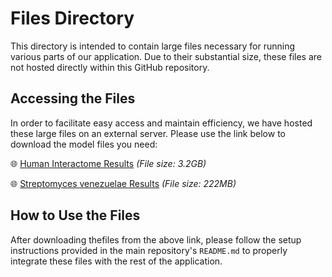 # Files Directory


This directory is intended to contain large files necessary for running various parts of our application. Due to their substantial size, these files are not hosted directly within this GitHub repository.

## Accessing the Files

In order to facilitate easy access and maintain efficiency, we have hosted these large files on an external server. Please use the link below to download the model files you need:

🌐 [Human Interactome Results](http://c3pi.csd.uwo.ca/archive/hinteractome) _(File size: 3.2GB)_

🌐 [Streptomyces venezuelae Results](http://c3pi.csd.uwo.ca/archive/svenezuelae) _(File size: 222MB)_

## How to Use the Files

After downloading thefiles from the above link, please follow the setup instructions provided in the main repository's `README.md` to properly integrate these files with the rest of the application.



